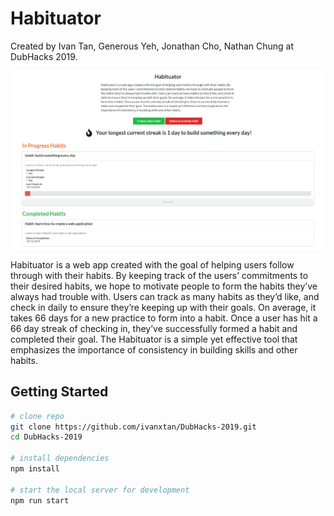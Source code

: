 # Habituator

Created by Ivan Tan, Generous Yeh, Jonathan Cho, Nathan Chung at DubHacks 2019.

![Preview of Habituator](preview.png "Preview of Habituator")

Habituator is a web app created with the goal of 
helping users follow through with their habits. By 
keeping track of the users’ commitments to their 
desired habits, we hope to motivate people to form the 
habits they’ve always had trouble with. Users can track 
as many habits as they’d like, and check in daily to 
ensure they’re keeping up with their goals. On average, 
it takes 66 days for a new practice to form into a habit. 
Once a user has hit a 66 day streak of checking in, 
they’ve successfully formed a habit and completed their 
goal. The Habituator is a simple yet effective tool 
that emphasizes the importance of consistency in 
building skills and other habits.

## Getting Started
```bash
# clone repo
git clone https://github.com/ivanxtan/DubHacks-2019.git
cd DubHacks-2019

# install dependencies
npm install

# start the local server for development
npm run start
```